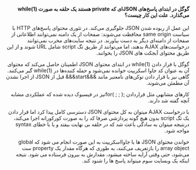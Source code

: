 
<html>
<head>
    <meta charset="UTF-8">
    <title>JSON security</title>
    <style>
    @import url('https://fonts.googleapis.com/css?family=Amiri');
    <style>
    .txt {
    font-family: 'Amiri', Tahoma;
    }
    </style>
</head>
<body>
<div dir="rtl" class="txt">
<h4>گوگل در ابتدای پاسخ‌های JSONای که private هستند یک حلقه به صورت (1)while می‌گذارد. علت این کار چیست؟</h4>

<p>این عمل از ربوده شدن JSON جلوگیری می‌کند. در تئوری محتوای پاسخ‌های HTTP با سیاست same origin محافظت می‌شوند: صفحات از یک دامنه نمی‌توانند اطلاعاتی از صفحات از دامنه‌ای دیگر به دست بیاورند. در نتیجه سایت‌های مخرب نمی‌توانند درخواست‌های AJAX بدهند، اما می‌توانند از طریق تگ script شامل URL شوند و از این طریق محتوای آبجکت های JSON را بخوانند.</p>
<p>گوگل با قرار دادن (1)while در ابتدای محتوای JSON اطمینان حاصل می‌کند که محتوای آن به عنوان کد جاوا اسکریپت خوانده نمی‌شود و حمله کننده‌ها در (1)while گیر می‌کنند. گاهی نیز با قرار دادن توکن‌های نامعتبر مانند &&&start&&& قبل از JSON از اجرا نشدن آن مطمئن می‌شوند.  </p>
<p>کارهای مشابهی مثل قراردادن ;( ; ; )forنیز در فیسبوک دیده شده که عملکردی مشابه آنچه گفته شد دارند.</p>
<P>با درخواست AJAX میتوان به کل محتوای JSON دسترسی کامل پیدا کرد اما قرار دادن یک تگ script بدون هیچ گونه پردازشی صرفا کد را به صورت کورکورانه اجرا می‌کند، درنتیجه میتوان به سادگی باعث شد که در حلقه بی نهایت بیفتد و یا با خطای syntax مواجه شود.</P>
<p>خواندن محتوای JSON ها با جاوااسکریپت به این صورت انجام می شود که global array object را بازتغریف می‌کنند، به طوری که هرگاه مقدار یک property ست می‌شود، حتی وقتی آرایه ساخته میشود، مقدارش به بیرون فرستاده می شود. نتیجه اینکه یک وبسایت سوم میتواند پاسخ ها را شنود کند.</p>
</div>

</body>
</html>
